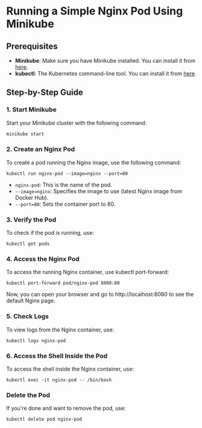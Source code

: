 # Running a Simple Nginx Pod Using Minikube

## Prerequisites
- **Minikube**: Make sure you have Minikube installed. You can install it from [here](https://minikube.sigs.k8s.io/docs/start/).
- **kubectl**: The Kubernetes command-line tool. You can install it from [here](https://kubernetes.io/docs/tasks/tools/).

## Step-by-Step Guide

### 1. Start Minikube
Start your Minikube cluster with the following command:
```bash
minikube start
```

### 2. Create an Nginx Pod

To create a pod running the Nginx image, use the following command:

```
kubectl run nginx-pod --image=nginx --port=80
```

* `nginx-pod`: This is the name of the pod.
* `--image=nginx`: Specifies the image to use (latest Nginx image from Docker Hub).
* `--port=80`: Sets the container port to 80.


### 3. Verify the Pod

To check if the pod is running, use:

```
kubectl get pods
```

### 4. Access the Nginx Pod
To access the running Nginx container, use kubectl port-forward:

```
kubectl port-forward pod/nginx-pod 8080:80
```

Now, you can open your browser and go to http://localhost:8080 to see the default Nginx page.

### 5. Check Logs

To view logs from the Nginx container, use:

```
kubectl logs nginx-pod
```

### 6. Access the Shell Inside the Pod

To access the shell inside the Nginx container, use:

```
kubectl exec -it nginx-pod -- /bin/bash
```

### Delete the Pod

If you're done and want to remove the pod, use:

```
kubectl delete pod nginx-pod
```